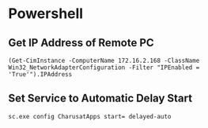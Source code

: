 # Powershell
## Get IP Address of Remote PC
```
(Get-CimInstance -ComputerName 172.16.2.168 -ClassName Win32_NetworkAdapterConfiguration -Filter "IPEnabled = 'True'").IPAddress
```
## Set Service to Automatic Delay Start
```
sc.exe config CharusatApps start= delayed-auto
```
